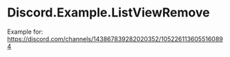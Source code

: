 # Discord.Example.ListViewRemove

Example for: https://discord.com/channels/143867839282020352/1052261136055160894
